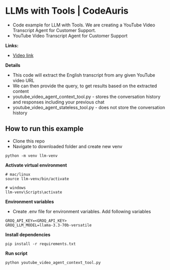 #  LLMs with Tools | CodeAuris
- Code example for LLM with Tools. We are creating a YouTube Video Transcript Agent for Customer Support.
- YouTube Video Transcript Agent for Customer Support

**Links:**
- [Video link](https://www.youtube.com/watch?v=pEy4m8lzZss)

**Details**
- This code will extract the English transcript from any given YouTube video URL
- We can then provide the query, to get results based on the extracted content
- youtube_video_agent_context_tool.py - stores the conversation history and responses including your previous chat
- youtube_video_agent_stateless_tool.py - does not store the conversation history

## How to run this example
- Clone this repo 
- Navigate to downloaded folder and create new venv
```
python -m venv llm-venv
```
**Activate virtual environment**
```
# mac/linux
source llm-venv/bin/activate

# windows
llm-venv\Scripts\activate
```
**Environment variables**
- Create .env file for environment variables. Add following variables
```
GROQ_API_KEY=<GROQ_API_KEY>
GROQ_LLM_MODEL=llama-3.3-70b-versatile
```

**Install dependencies**
```
pip install -r requirements.txt
```

**Run script**
```
python youtube_video_agent_context_tool.py
```
